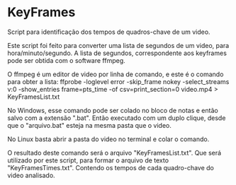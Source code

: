 # KeyFrames
 Script para identificação dos tempos de quadros-chave de um video.

 Este script foi feito para converter uma lista de segundos de um video, para hora/minuto/segundo.
 A lista de segundos, correspondente aos keyframes pode ser obtida com o software ffmpeg.

 O ffmpeg é um editor de video por linha de comando, e este é o comando para obter a lista:
 ffprobe -loglevel error -skip_frame nokey -select_streams v:0 -show_entries frame=pts_time -of csv=print_section=0 video.mp4 > KeyFramesList.txt

 No Windows, esse comando pode ser colado no bloco de notas e então salvo com a extensão ".bat".
 Então executado com um duplo clique, desde que o "arquivo.bat" esteja na mesma pasta que o video.

 No Linux basta abrir a pasta do video no terminal e colar o comando.

 O resultado deste comando será o arquivo "KeyFramesList.txt".
 Que será utilizado por este script, para formar o arquivo de texto "KeyFramesTimes.txt".
 Contendo os tempos de cada quadro-chave do video analisado.